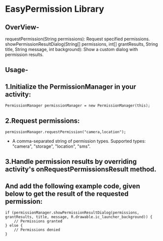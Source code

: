 # EasyPermission Library

## OverView-

requestPermission(String permissions): Request specified permissions.
showPermissionResultDialog(String[] permissions, int[] grantResults, String title, String message, int background): Show a custom dialog with permission results.


## Usage-

## 1.Initialize the PermissionManager in your activity:
    PermissionManager permissionManager = new PermissionManager(this);

## 2.Request permissions:
    permissionManager.requestPermission("camera,location");
* A comma-separated string of permission types. Supported types: "camera", "storage", "location", "sms".


## 3.Handle permission results by overriding activity's onRequestPermissionsResult method.
## And add the following example code, given below to get the result of the requested permission:
    if (permissionManager.showPermissionResultDialog(permissions, grantResults, title, message, R.drawable.ic_launcher_background)) {
        // Permissions granted
    } else {
        // Permissions denied
    }
